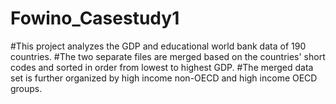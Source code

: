 # Fowino_Casestudy1
#This project analyzes the GDP and educational world bank data of 190 countries. 
#The two separate files are merged  based on the countries' short codes and sorted in order from lowest to highest GDP.
#The merged data set is further organized by high income non-OECD and high income OECD groups.
